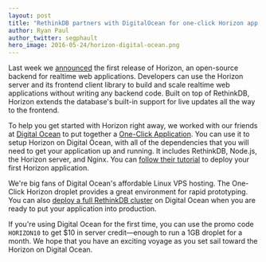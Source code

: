 ```yaml
---
layout: post
title: "RethinkDB partners with DigitalOcean for one-click Horizon app deployment"
author: Ryan Paul
author_twitter: segphault
hero_image: 2016-05-24/horizon-digital-ocean.png
---
```


Last week we [announced][] the first release of Horizon, an open-source backend for
realtime web applications. Developers can use the Horizon server and its
frontend client library to build and scale realtime web applications without
writing any backend code. Built on top of RethinkDB, Horizon extends the
database's built-in support for live updates all the way to the frontend.

To help you get started with Horizon right away, we worked with our friends at
[Digital Ocean][] to put together a [One-Click Application][one-click].
You can use it to setup Horizon on Digital Ocean, with all of the dependencies
that you will need to get your application up and running. It includes
RethinkDB, Node.js, the Horizon server, and Nginx. You can
[follow their tutorial][tutorial] to deploy your first Horizon application.

<!--more-->

We're big fans of Digital Ocean's affordable Linux VPS hosting. The One-Click
Horizon droplet provides a great environment for rapid prototyping. You can also
[deploy a full RethinkDB cluster][cluster] on Digital Ocean when you are ready
to put your application into production.

If you're using Digital Ocean for the first time, you can use the promo code
`HORIZON10` to get $10 in server credit&mdash;enough to run a 1GB droplet for a month.
We hope that you have an exciting voyage as you set sail toward the Horizon on
Digital Ocean.

[announced]: http://rethinkdb.com/blog/horizon-release/
[Digital Ocean]: http://digitalocean.com/
[one-click]: https://www.digitalocean.com/features/one-click-apps/
[tutorial]: https://www.digitalocean.com/community/tutorials/how-to-use-the-horizon-one-click-install-image
[cluster]: https://www.digitalocean.com/community/tutorials/how-to-create-a-sharded-rethinkdb-cluster-on-ubuntu-14-04
